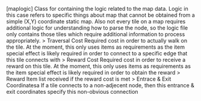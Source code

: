 [maplogic]
Class for containing the logic related to the map data. Logic in this case refers to specific things
about map that cannot be obtained from a simple (X,Y) coordinate static map. Also not every tile on
a map requires additional logic for understanding how to parse the node, so the logic file only
contains those tiles which require additional information to process appropriately. 
    > Traversal Cost
        Required cost in order to actually walk on the tile. At the moment, this only uses items as
        requirements as the item special effect is likely required in order to connect to a specific
        edge that this tile connects with
    > Reward Cost
        Required cost in order to receive a reward on this tile. At the moment, this only uses items
        as requirements as the item special effect is likely required in order to obtain the reward 
    > Reward
        Item list received if the reward cost is met
    > Entrace & Exit Coordinatesa
        If a tile connects to a non-adjecent node, then this entrance & exit coordinates specify
        this non-obvious connection

